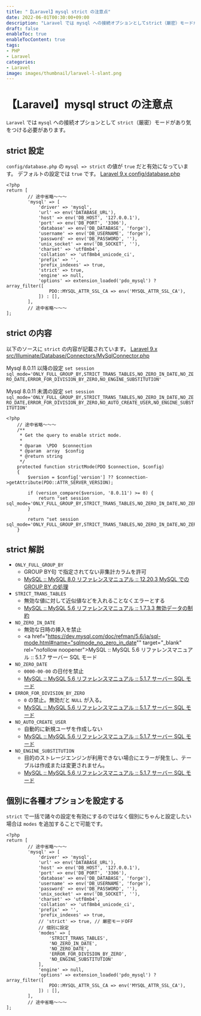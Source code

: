 ```yaml
---
title: "【Laravel】mysql strict の注意点"
date: 2022-06-01T00:30:00+09:00
description: "Laravel では mysql への接続オプションとしてstrict（厳密）モードがあり気をつける必要があります。"
draft: false
enableToc: true
enableTocContent: true
tags: 
- PHP
- Laravel
categories: 
- Laravel
image: images/thumbnail/laravel-l-slant.png
---
```


# 【Laravel】mysql struct の注意点
`Laravel` では `mysql` への接続オプションとして `strict`（厳密）モードがあり気をつける必要があります。

## strict 設定
`config/database.php` の `mysql => strict` の値が `true` だと有効になっています。
デフォルトの設定では `true` です。
<a href="https://github.com/laravel/laravel/blob/9.x/config/database.php#L59" target="_blank" rel="nofollow noopener">Laravel 9.x config/database.php</a>

```php:config/database.php {linenos=table,hl_lines=[17]}
<?php
return [
        // 途中省略～～～
        'mysql' => [
            'driver' => 'mysql',
            'url' => env('DATABASE_URL'),
            'host' => env('DB_HOST', '127.0.0.1'),
            'port' => env('DB_PORT', '3306'),
            'database' => env('DB_DATABASE', 'forge'),
            'username' => env('DB_USERNAME', 'forge'),
            'password' => env('DB_PASSWORD', ''),
            'unix_socket' => env('DB_SOCKET', ''),
            'charset' => 'utf8mb4',
            'collation' => 'utf8mb4_unicode_ci',
            'prefix' => '',
            'prefix_indexes' => true,
            'strict' => true,
            'engine' => null,
            'options' => extension_loaded('pdo_mysql') ? array_filter([
                PDO::MYSQL_ATTR_SSL_CA => env('MYSQL_ATTR_SSL_CA'),
            ]) : [],
        ],
        // 途中省略～～～
];
```

## strict の内容
以下のソースに `strict` の内容が記載されています。
<a href="https://github.com/laravel/framework/blob/9.x/src/Illuminate/Database/Connectors/MySqlConnector.php#L198-L207" target="_blank" rel="nofollow noopener">Laravel 9.x src/Illuminate/Database/Connectors/MySqlConnector.php</a>

Mysql 8.0.11 以降の設定
`set session sql_mode='ONLY_FULL_GROUP_BY,STRICT_TRANS_TABLES,NO_ZERO_IN_DATE,NO_ZERO_DATE,ERROR_FOR_DIVISION_BY_ZERO,NO_ENGINE_SUBSTITUTION'`

Mysql 8.0.11 未満の設定
`set session sql_mode='ONLY_FULL_GROUP_BY,STRICT_TRANS_TABLES,NO_ZERO_IN_DATE,NO_ZERO_DATE,ERROR_FOR_DIVISION_BY_ZERO,NO_AUTO_CREATE_USER,NO_ENGINE_SUBSTITUTION'`

```php:src/Illuminate/Database/Connectors/MySqlConnector.php {linenos=table,hl_lines=[15,18]}
<?php
    // 途中省略～～～
    /**
     * Get the query to enable strict mode.
     *
     * @param  \PDO  $connection
     * @param  array  $config
     * @return string
     */
    protected function strictMode(PDO $connection, $config)
    {
        $version = $config['version'] ?? $connection->getAttribute(PDO::ATTR_SERVER_VERSION);

        if (version_compare($version, '8.0.11') >= 0) {
            return "set session sql_mode='ONLY_FULL_GROUP_BY,STRICT_TRANS_TABLES,NO_ZERO_IN_DATE,NO_ZERO_DATE,ERROR_FOR_DIVISION_BY_ZERO,NO_ENGINE_SUBSTITUTION'";
        }

        return "set session sql_mode='ONLY_FULL_GROUP_BY,STRICT_TRANS_TABLES,NO_ZERO_IN_DATE,NO_ZERO_DATE,ERROR_FOR_DIVISION_BY_ZERO,NO_AUTO_CREATE_USER,NO_ENGINE_SUBSTITUTION'";
    }
```

## strict 解説
* `ONLY_FULL_GROUP_BY`
  * GROUP BY句 で指定されてない非集計カラムを許可
  * <a href="https://dev.mysql.com/doc/refman/8.0/ja/group-by-handling.html" target="_blank" rel="nofollow noopener">MySQL :: MySQL 8.0 リファレンスマニュアル :: 12.20.3 MySQL での GROUP BY の処理</a>
* `STRICT_TRANS_TABLES`
  * 無効な値に対して近似値などを入れることなくエラーとする
  * <a href="https://dev.mysql.com/doc/refman/5.6/ja/constraint-invalid-data.html" target="_blank" rel="nofollow noopener">MySQL :: MySQL 5.6 リファレンスマニュアル :: 1.7.3.3 無効データの制約</a>
* `NO_ZERO_IN_DATE`
  * 無効な日時の挿入を禁止
  * <a href="https://dev.mysql.com/doc/refman/5.6/ja/sql-mode.html#name="sqlmode_no_zero_in_date"" target="_blank" rel="nofollow noopener">MySQL :: MySQL 5.6 リファレンスマニュアル :: 5.1.7 サーバー SQL モード</a>
* `NO_ZERO_DATE`
  * `0000-00-00` の日付を禁止
  * <a href="https://dev.mysql.com/doc/refman/5.6/ja/sql-mode.html#sqlmode_no_zero_date" target="_blank" rel="nofollow noopener">MySQL :: MySQL 5.6 リファレンスマニュアル :: 5.1.7 サーバー SQL モード</a>
* `ERROR_FOR_DIVISION_BY_ZERO`
  * `0` の禁止。無効だと `NULL` が入る。
  * <a href="https://dev.mysql.com/doc/refman/5.6/ja/sql-mode.html#sqlmode_error_for_division_by_zero" target="_blank" rel="nofollow noopener">MySQL :: MySQL 5.6 リファレンスマニュアル :: 5.1.7 サーバー SQL モード</a>
* `NO_AUTO_CREATE_USER`
  * 自動的に新規ユーザを作成しない
  * <a href="https://dev.mysql.com/doc/refman/5.6/ja/sql-mode.html#sqlmode_no_auto_create_user" target="_blank" rel="nofollow noopener">MySQL :: MySQL 5.6 リファレンスマニュアル :: 5.1.7 サーバー SQL モード</a>
* `NO_ENGINE_SUBSTITUTION`
  * 目的のストレージエンジンが利用できない場合にエラーが発生し、テーブルは作成または変更されません。
  * <a href="https://dev.mysql.com/doc/refman/5.6/ja/sql-mode.html#sqlmode_no_engine_substitution" target="_blank" rel="nofollow noopener">MySQL :: MySQL 5.6 リファレンスマニュアル :: 5.1.7 サーバー SQL モード</a>


## 個別に各種オプションを設定する
`strict` で一括で諸々の設定を有効にするのではなく個別にちゃんと設定したい場合は `modes` を追加することで可能です。

```php:config/database.php {linenos=table,hl_lines=["17-25"]}
<?php
return [
        // 途中省略～～～
        'mysql' => [
            'driver' => 'mysql',
            'url' => env('DATABASE_URL'),
            'host' => env('DB_HOST', '127.0.0.1'),
            'port' => env('DB_PORT', '3306'),
            'database' => env('DB_DATABASE', 'forge'),
            'username' => env('DB_USERNAME', 'forge'),
            'password' => env('DB_PASSWORD', ''),
            'unix_socket' => env('DB_SOCKET', ''),
            'charset' => 'utf8mb4',
            'collation' => 'utf8mb4_unicode_ci',
            'prefix' => '',
            'prefix_indexes' => true,
            // 'strict' => true, // 厳密モードOFF
            // 個別に設定
            'modes' => [
                'STRICT_TRANS_TABLES',
                'NO_ZERO_IN_DATE',
                'NO_ZERO_DATE',
                'ERROR_FOR_DIVISION_BY_ZERO',
                'NO_ENGINE_SUBSTITUTION'
            ],
            'engine' => null,
            'options' => extension_loaded('pdo_mysql') ? array_filter([
                PDO::MYSQL_ATTR_SSL_CA => env('MYSQL_ATTR_SSL_CA'),
            ]) : [],
        ],
        // 途中省略～～～
];
```
